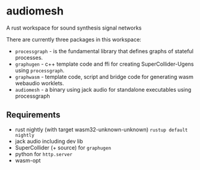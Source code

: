 # audiomesh
A rust workspace for sound synthesis signal networks

There are currently three packages in this workspace:

* `processgraph` - is the fundamental library that defines graphs of stateful processes.
* `graphugen` - c++ template code and ffi for creating SuperCollider-Ugens using `processgraph`.
* `graphwasm` - template code, script and bridge code for generating wasm webaudio worklets.
* `audiomesh` - a binary using jack audio for standalone executables using processgraph

## Requirements


* rust nightly (with target wasm32-unknown-unknown) 
`rustup default nightly`
* jack audio including dev lib
* SuperCollider (+ source) for `graphugen`
* python for `http.server`
* wasm-opt
